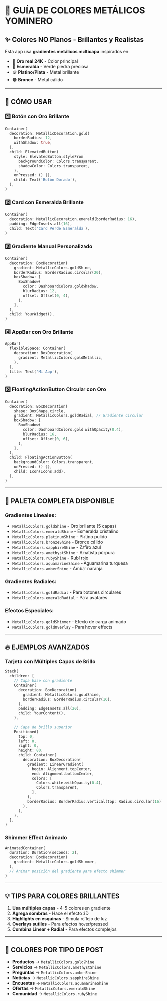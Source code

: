 # 🎨 GUÍA DE COLORES METÁLICOS YOMINERO

## ✨ Colores NO Planos - Brillantes y Realistas

Esta app usa **gradientes metálicos multicapa** inspirados en:
- 🥇 **Oro real 24K** - Color principal
- 💎 **Esmeralda** - Verde piedra preciosa
- 🪙 **Platino/Plata** - Metal brillante
- 🟤 **Bronce** - Metal cálido

---

## 📖 CÓMO USAR

### 1️⃣ **Botón con Oro Brillante**

```dart
Container(
  decoration: MetallicDecoration.gold(
    borderRadius: 12,
    withShadow: true,
  ),
  child: ElevatedButton(
    style: ElevatedButton.styleFrom(
      backgroundColor: Colors.transparent,
      shadowColor: Colors.transparent,
    ),
    onPressed: () {},
    child: Text('Botón Dorado'),
  ),
)
```

### 2️⃣ **Card con Esmeralda Brillante**

```dart
Container(
  decoration: MetallicDecoration.emerald(borderRadius: 16),
  padding: EdgeInsets.all(16),
  child: Text('Card Verde Esmeralda'),
)
```

### 3️⃣ **Gradiente Manual Personalizado**

```dart
Container(
  decoration: BoxDecoration(
    gradient: MetallicColors.goldShine,
    borderRadius: BorderRadius.circular(20),
    boxShadow: [
      BoxShadow(
        color: DashboardColors.goldShadow,
        blurRadius: 12,
        offset: Offset(0, 4),
      ),
    ],
  ),
  child: YourWidget(),
)
```

### 4️⃣ **AppBar con Oro Brillante**

```dart
AppBar(
  flexibleSpace: Container(
    decoration: BoxDecoration(
      gradient: MetallicColors.goldMetallic,
    ),
  ),
  title: Text('Mi App'),
)
```

### 5️⃣ **FloatingActionButton Circular con Oro**

```dart
Container(
  decoration: BoxDecoration(
    shape: BoxShape.circle,
    gradient: MetallicColors.goldRadial, // Gradiente circular
    boxShadow: [
      BoxShadow(
        color: DashboardColors.gold.withOpacity(0.4),
        blurRadius: 16,
        offset: Offset(0, 6),
      ),
    ],
  ),
  child: FloatingActionButton(
    backgroundColor: Colors.transparent,
    onPressed: () {},
    child: Icon(Icons.add),
  ),
)
```

---

## 🎨 PALETA COMPLETA DISPONIBLE

### Gradientes Lineales:
- `MetallicColors.goldShine` - Oro brillante (5 capas)
- `MetallicColors.emeraldShine` - Esmeralda cristalino
- `MetallicColors.platinumShine` - Platino pulido
- `MetallicColors.bronzeShine` - Bronce cálido
- `MetallicColors.sapphireShine` - Zafiro azul
- `MetallicColors.amethystShine` - Amatista púrpura
- `MetallicColors.rubyShine` - Rubí rojo
- `MetallicColors.aquamarineShine` - Aguamarina turquesa
- `MetallicColors.amberShine` - Ámbar naranja

### Gradientes Radiales:
- `MetallicColors.goldRadial` - Para botones circulares
- `MetallicColors.emeraldRadial` - Para avatares

### Efectos Especiales:
- `MetallicColors.goldShimmer` - Efecto de carga animado
- `MetallicColors.goldOverlay` - Para hover effects

---

## 🔥 EJEMPLOS AVANZADOS

### Tarjeta con Múltiples Capas de Brillo

```dart
Stack(
  children: [
    // Capa base con gradiente
    Container(
      decoration: BoxDecoration(
        gradient: MetallicColors.goldShine,
        borderRadius: BorderRadius.circular(16),
      ),
      padding: EdgeInsets.all(20),
      child: YourContent(),
    ),
    
    // Capa de brillo superior
    Positioned(
      top: 0,
      left: 0,
      right: 0,
      height: 80,
      child: Container(
        decoration: BoxDecoration(
          gradient: LinearGradient(
            begin: Alignment.topCenter,
            end: Alignment.bottomCenter,
            colors: [
              Colors.white.withOpacity(0.4),
              Colors.transparent,
            ],
          ),
          borderRadius: BorderRadius.vertical(top: Radius.circular(16)),
        ),
      ),
    ),
  ],
)
```

### Shimmer Effect Animado

```dart
AnimatedContainer(
  duration: Duration(seconds: 2),
  decoration: BoxDecoration(
    gradient: MetallicColors.goldShimmer,
  ),
  // Animar posición del gradiente para efecto shimmer
)
```

---

## 💡 TIPS PARA COLORES BRILLANTES

1. **Usa múltiples capas** - 4-5 colores en gradiente
2. **Agrega sombras** - Hace el efecto 3D
3. **Highlights en esquinas** - Simula reflejo de luz
4. **Overlays sutiles** - Para efectos hover/pressed
5. **Combina Linear + Radial** - Para efectos complejos

---

## 🎯 COLORES POR TIPO DE POST

- **Productos** → `MetallicColors.goldShine`
- **Servicios** → `MetallicColors.amethystShine`
- **Preguntas** → `MetallicColors.amberShine`
- **Noticias** → `MetallicColors.sapphireShine`
- **Encuestas** → `MetallicColors.aquamarineShine`
- **Ofertas** → `MetallicColors.emeraldShine`
- **Comunidad** → `MetallicColors.rubyShine`
